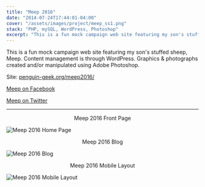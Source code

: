 ```yaml
---
title: "Meep 2016"
date: "2014-07-24T17:44:01-04:00"
cover: "/assets/images/project/meep_ss1.png"
stack: "PHP, mySQL, WordPress, Photoshop"
excerpt: "This is a fun mock campaign web site featuring my son's stuffed sheep, Meep."
---
```


This is a fun mock campaign web site featuring my son's stuffed sheep, Meep. Content management is through WordPress. Graphics & photographs created and/or manipulated using Adobe Photoshop.

Site: [penguin-geek.org/meep2016/](http://penguin-geek.org/meep2016/)

[Meep on Facebook](https://www.facebook.com/meepisasheep)

[Meep on Twitter](https://twitter.com/meepthesheep52)

---

<center>Meep 2016 Front Page</center>

![Meep 2016 Home Page](/assets/images/project/meep_ss1.png)

<center>Meep 2016 Blog</center>

![Meep 2016 Blog](/assets/images/project/meep_ss2.png)

<center>Meep 2016 Mobile Layout</center>

![Meep 2016 Mobile Layout](/assets/images/project/meep_ss3.png)
